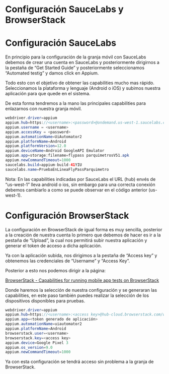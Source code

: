 # Configuración SauceLabs y BrowserStack

# Configuración SauceLabs

En principio para la configuración de la granja móvil con SauceLabs debemos de crear una cuenta en SauceLabs y posteriormente dirigirnos a la pestaña de “Get Started Guide” y posteriormente seleccionamos “Automated testig” y damos click en Appium.

Todo esto con el objetivo de obtener las capabilities mucho mas rápido. Seleccionamos la plataforma y lenguaje (Android o iOS) y subimos nuestra aplicación para que quede en el sistema.

De esta forma tendremos a la mano las principales capabilities para enlazarnos con nuestra granja móvil.

```java
webdriver.driver=appium
appium.hub=https://<username>:<password>@ondemand.us-west-1.saucelabs.com:443/wd/hub
appium.username = <username>
appium.accessKey = <password>
appium.automationName=UiAutomator2
appium.platformName=Android
appium.platformVersion=12.0
appium.deviceName=Android GoogleAPI Emulator
appium.app=storage:filename=flypass parquimetrosV51.apk
appium.newCommandTimeout=1000
saucelabs.build=appium-build-41YIU
saucelabs.name=PruebaEnLineaFlyPassParquimetro
```

Nota: En las capabilities indicadas por SauceLabs el URL (hub) envés de “us-west-1” lleva android o ios, sin embargo para una correcta conexión debemos cambiarlo a como se puede observar en el código anterior (us-west-1).

# Configuración BrowserStack

La configuración en BrowserStack de igual forma es muy sencilla, posterior a la creación de nuestra cuenta lo primero que debemos de hacer es ir a la pestaña de “Upload”, la cual nos permitirá subir nuestra aplicación y generar el token de acceso a dicha aplicación.

Ya con la aplicación subida, nos dirigimos a la pestaña de “Access key” y obtenemos las credenciales de “Username” y “Access Key”.

Posterior a esto nos podemos dirigir a la página:

[BrowserStack - Capabilities for running mobile app tests on BrowserStack](https://www.browserstack.com/app-automate/capabilities)

Donde haremos la selección de nuestra configuración y se generaran las capabilities, en este paso también puedes realizar la selección de los dispositivos disponibles para pruebas.

```java
webdriver.driver=appium
appium.hub=https://<username>:<access key>@hub-cloud.browserstack.com/wd/hub
appium.app=<token generado de aplicación>
appium.automationName=uiautomator2
appium.platformName=Android
browserstack.user=<username>
browserstack.key=<access key>
appium.device=Google Pixel 3
appium.os_version=9.0
appium.newCommandTimeout=1000
```

Ya con esta configuración se tendrá acceso sin problema a la granja de BrowserStack.